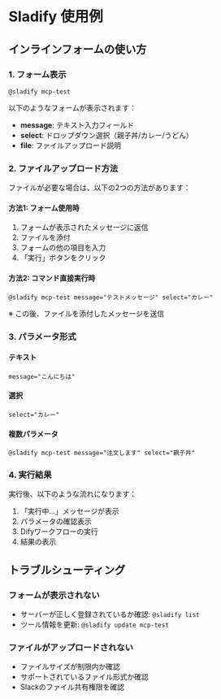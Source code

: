 # Sladify 使用例

## インラインフォームの使い方

### 1. フォーム表示
```
@sladify mcp-test
```

以下のようなフォームが表示されます：
- **message**: テキスト入力フィールド
- **select**: ドロップダウン選択（親子丼/カレー/うどん）
- **file**: ファイルアップロード説明

### 2. ファイルアップロード方法

ファイルが必要な場合は、以下の2つの方法があります：

#### 方法1: フォーム使用時
1. フォームが表示されたメッセージに返信
2. ファイルを添付
3. フォームの他の項目を入力
4. 「実行」ボタンをクリック

#### 方法2: コマンド直接実行時
```
@sladify mcp-test message="テストメッセージ" select="カレー"
```
※ この後、ファイルを添付したメッセージを送信

### 3. パラメータ形式

#### テキスト
```
message="こんにちは"
```

#### 選択
```
select="カレー"
```

#### 複数パラメータ
```
@sladify mcp-test message="注文します" select="親子丼"
```

### 4. 実行結果

実行後、以下のような流れになります：
1. 「実行中...」メッセージが表示
2. パラメータの確認表示
3. Difyワークフローの実行
4. 結果の表示

## トラブルシューティング

### フォームが表示されない
- サーバーが正しく登録されているか確認: `@sladify list`
- ツール情報を更新: `@sladify update mcp-test`

### ファイルがアップロードされない
- ファイルサイズが制限内か確認
- サポートされているファイル形式か確認
- Slackのファイル共有権限を確認